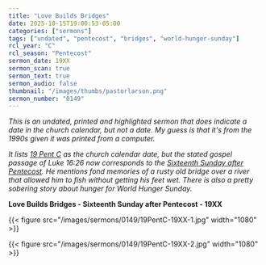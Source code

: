 ```yaml
---
title: "Love Builds Bridges"
date: 2025-10-15T19:00:53-05:00
categories: ["sermons"]
tags: ["undated", "pentecost", "bridges", "world-hunger-sunday"]
rcl_year: "C"
rcl_season: "Pentecost"
sermon_date: 19XX
sermon_scan: true
sermon_text: true
sermon_audio: false
thumbnail: "/images/thumbs/pastorlarson.png"
sermon_number: "0149"
---
```


_This is an undated, printed and highlighted sermon that does indicate a date in the church calendar, but not a date. My guess is that it's from the 1990s given it was printed from a computer._

<!--more-->

_It lists [19 Pent C](https://lectionary.library.vanderbilt.edu/texts/?y=384&z=p&d=80) as the church calendar date, but the stated gospel passage of Luke 16:26 now corresponds to the [Sixteenth Sunday after Pentecost](https://lectionary.library.vanderbilt.edu/texts/?y=384&z=p&d=77). He mentions fond memories of a rusty old bridge over a river that allowed him to fish without getting his feet wet. There is also a pretty sobering story about hunger for World Hunger Sunday._

**Love Builds Bridges - Sixteenth Sunday after Pentecost - 19XX**

{{< figure src="/images/sermons/0149/19PentC-19XX-1.jpg" width="1080" >}}

{{< figure src="/images/sermons/0149/19PentC-19XX-2.jpg" width="1080" >}}

